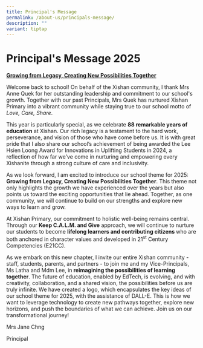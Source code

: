 ```yaml
---
title: Principal's Message
permalink: /about-us/principals-message/
description: ""
variant: tiptap
---
```

<h1><strong>Principal's Message 2025</strong></h1>
<p><strong><u>Growing from Legacy, Creating New Possibilities Together</u></strong>
</p>
<p>Welcome back to school! On behalf of the Xishan community, I thank Mrs
Anne Quek for her outstanding leadership and commitment to our school's
growth. Together with our past Principals, Mrs Quek has nurtured Xishan
Primary into a vibrant community while staying true to our school motto
of <em>Love, Care, Share</em>.</p>
<p>This year is particularly special, as we celebrate <strong>88 remarkable years of education</strong> at
Xishan. Our rich legacy is a testament to the hard work, perseverance,
and vision of those who have come before us. It is with great pride that
I also share our school’s achievement of being awarded the Lee Hsien Loong
Award for Innovations in Uplifting Students in 2024, a reflection of how
far we’ve come in nurturing and empowering every Xishanite through a strong
culture of care and inclusivity.</p>
<p>As we look forward, I am excited to introduce our school theme for 2025: <strong>Growing from Legacy, Creating New Possibilities Together</strong>.
This theme not only highlights the growth we have experienced over the
years but also points us toward the exciting opportunities that lie ahead.
Together, as one community, we will continue to build on our strengths
and explore new ways to learn and grow.</p>
<p>At Xishan Primary, our commitment to holistic well-being remains central.
Through our <strong>Keep C.A.L.M. and Give</strong> approach, we will continue
to nurture our students to become <strong>lifelong learners and contributing citizens </strong>who
are both anchored in character values and developed in 21<sup>st</sup> Century
Competencies (E21CC).</p>
<p>As we embark on this new chapter, I invite our entire Xishan community
- staff, students, parents, and partners - to join me and my Vice-Principals,
Ms Latha and Mdm Lee, in<strong> reimagining the possibilities of learning together</strong>.
The future of education, enabled by EdTech, is evolving, and with creativity,
collaboration, and a shared vision, the possibilities before us are truly
infinite. We have created a logo, which encapsulates the key ideas of our
school theme for 2025, with the assistance of DALL-E. This is how we want
to leverage technology to create new pathways together, explore new horizons,
and push the boundaries of what we can achieve. Join us on our transformational
journey!&nbsp;</p>
<p>Mrs Jane Chng</p>
<p>Principal</p>